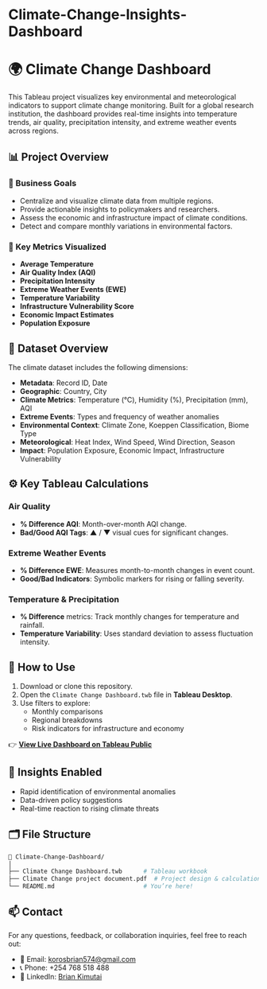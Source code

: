 # Climate-Change-Insights-Dashboard
# 🌍 Climate Change Dashboard

This Tableau project visualizes key environmental and meteorological indicators to support climate change monitoring. Built for a global research institution, the dashboard provides real-time insights into temperature trends, air quality, precipitation intensity, and extreme weather events across regions.

## 📊 Project Overview

### 🎯 Business Goals

- Centralize and visualize climate data from multiple regions.
- Provide actionable insights to policymakers and researchers.
- Assess the economic and infrastructure impact of climate conditions.
- Detect and compare monthly variations in environmental factors.

### 🧩 Key Metrics Visualized

- **Average Temperature**
- **Air Quality Index (AQI)**
- **Precipitation Intensity**
- **Extreme Weather Events (EWE)**
- **Temperature Variability**
- **Infrastructure Vulnerability Score**
- **Economic Impact Estimates**
- **Population Exposure**

## 🧾 Dataset Overview

The climate dataset includes the following dimensions:

- **Metadata**: Record ID, Date
- **Geographic**: Country, City
- **Climate Metrics**: Temperature (°C), Humidity (%), Precipitation (mm), AQI
- **Extreme Events**: Types and frequency of weather anomalies
- **Environmental Context**: Climate Zone, Koeppen Classification, Biome Type
- **Meteorological**: Heat Index, Wind Speed, Wind Direction, Season
- **Impact**: Population Exposure, Economic Impact, Infrastructure Vulnerability

## ⚙️ Key Tableau Calculations

### Air Quality

- **% Difference AQI**: Month-over-month AQI change.
- **Bad/Good AQI Tags**: ▲ / ▼ visual cues for significant changes.

### Extreme Weather Events

- **% Difference EWE**: Measures month-to-month changes in event count.
- **Good/Bad Indicators**: Symbolic markers for rising or falling severity.

### Temperature & Precipitation

- **% Difference** metrics: Track monthly changes for temperature and rainfall.
- **Temperature Variability**: Uses standard deviation to assess fluctuation intensity.

## 🚀 How to Use

1. Download or clone this repository.
2. Open the `Climate Change Dashboard.twb` file in **Tableau Desktop**.
3. Use filters to explore:
   - Monthly comparisons
   - Regional breakdowns
   - Risk indicators for infrastructure and economy

👉 **[View Live Dashboard on Tableau Public](https://public.tableau.com/shared/9622BJSGB?:display_count=n&:origin=viz_share_link)**
## 🧠 Insights Enabled

- Rapid identification of environmental anomalies
- Data-driven policy suggestions
- Real-time reaction to rising climate threats

## 🗂 File Structure

```bash
📁 Climate-Change-Dashboard/
│
├── Climate Change Dashboard.twb      # Tableau workbook
├── Climate Change project document.pdf  # Project design & calculations
└── README.md                         # You’re here!
```
## 📫 Contact

For any questions, feedback, or collaboration inquiries, feel free to reach out:

- 📧 Email: korosbrian574@gmail.com  
- 📞 Phone: +254 768 518 488  
- 💼 LinkedIn: [Brian Kimutai](https://www.linkedin.com/in/brian-kimutai-0888352b6/)
